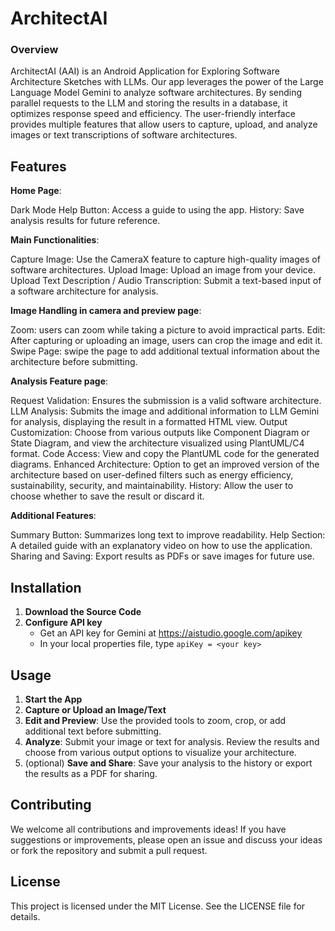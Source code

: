 # ArchitectAI
### Overview
ArchitectAI (AAI) is an Android Application for Exploring Software Architecture Sketches with LLMs. Our app leverages the power of the Large Language Model Gemini to analyze software architectures. By sending parallel requests to the LLM and storing the results in a database, it optimizes response speed and efficiency. The user-friendly interface provides multiple features that allow users to capture, upload, and analyze images or text transcriptions of software architectures.

## Features

  **Home Page**:

  Dark Mode
  Help Button: Access a guide to using the app.
  History: Save analysis results for future reference. 

  **Main Functionalities**:

  Capture Image: Use the CameraX feature to capture high-quality images of software architectures.
  Upload Image: Upload an image from your device.
  Upload Text Description / Audio Transcription: Submit a text-based input of a software architecture for analysis.
  
  **Image Handling in camera and preview page**:

  Zoom: users can zoom while taking a picture to avoid impractical parts.
  Edit: After capturing or uploading an image, users can crop the image and edit it.
  Swipe Page: swipe the page to add additional textual information about the architecture before submitting.
  
  **Analysis Feature page**:

  Request Validation: Ensures the submission is a valid software architecture.
  LLM Analysis: Submits the image and additional information to LLM Gemini for analysis, displaying the result in a formatted HTML view.
  Output Customization: Choose from various outputs like Component Diagram or State Diagram, and view the architecture visualized using PlantUML/C4 format.
  Code Access: View and copy the PlantUML code for the generated diagrams.
  Enhanced Architecture: Option to get an improved version of the architecture based on user-defined filters such as energy efficiency, sustainability, security, and maintainability.
  History: Allow the user to choose whether to save the result or discard it.
  
  **Additional Features**:

  Summary Button: Summarizes long text to improve readability.
  Help Section: A detailed guide with an explanatory video on how to use the application.
  Sharing and Saving: Export results as PDFs or save images for future use.
  
## Installation
1. **Download the Source Code**
2. **Configure API key** 
   - Get an API key for Gemini at https://aistudio.google.com/apikey
   - In your local properties file, type `apiKey = <your key>`

## Usage
1. **Start the App**
2. **Capture or Upload an Image/Text**
3. **Edit and Preview**:
Use the provided tools to zoom, crop, or add additional text before submitting.
4. **Analyze**:
Submit your image or text for analysis. Review the results and choose from various output options to visualize your architecture.
5. (optional) **Save and Share**:
Save your analysis to the history or export the results as a PDF for sharing.

## Contributing
We welcome all contributions and improvements ideas! If you have suggestions or improvements, please open an issue and discuss your ideas or fork the repository and submit a pull request.

## License
This project is licensed under the MIT License. See the LICENSE file for details.